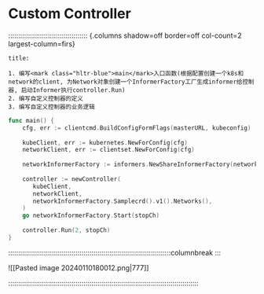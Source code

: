 # Custom Controller

:::::::::::::::::::::::::::::::::::::::: {.columns shadow=off border=off col-count=2 largest-column=firs}

~~~ad-success
title:  

1. 编写<mark class="hltr-blue">main</mark>入口函数(根据配置创建一个k8s和network的client, 为Network对象创建一个InformerFactory工厂生成informer给控制器, 启动Informer执行controller.Run)
2. 编写自定义控制器的定义
3. 编写自定义控制器的业务逻辑
~~~

```go
func main() {  
    cfg, err := clientcmd.BuildConfigFormFlags(masterURL, kubeconfig)  
  
    kubeClient, err := kubernetes.NewForConfig(cfg)  
    networkClient, err := clientset.NewForConfig(cfg)  
  
    networkInformerFactory := informers.NewShareInformerFactory(networkClient, ...)  
  
    controller := newController(  
       kubeClient,  
       networkClient,  
       networkInformerFactory.Samplecrd().v1().Networks(),  
    )  
    go networkInformerFactory.Start(stopCh)  
  
    controller.Run(2, stopCh)  
}
```

::::::::::::::::::::::::::::::::::::::::::::::::::::::::::::::::::::::::::::::::::columnbreak
:::

![[Pasted image 20240110180012.png|777]]

::::::::::::::::::::::::::::::::::::::::::::::::::::::::::::::::::::::::::::::::::::::::::::::::

## 